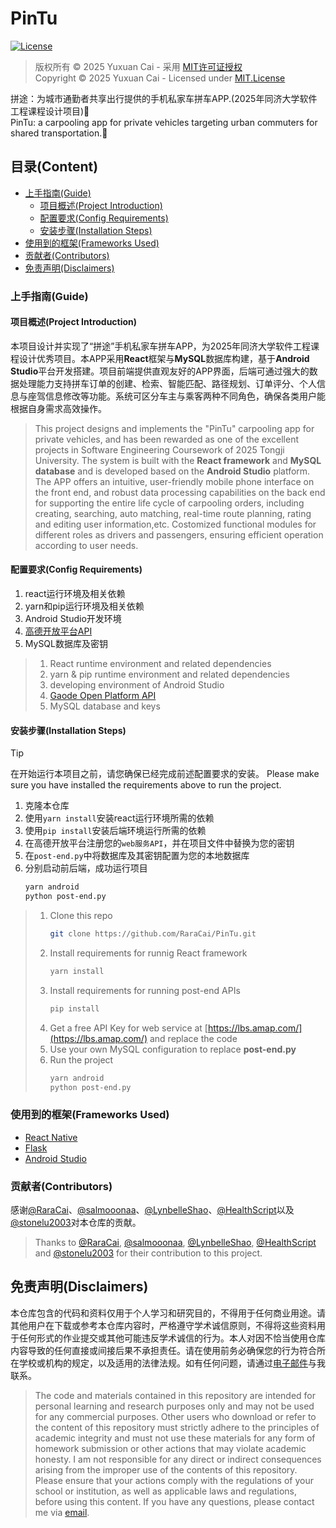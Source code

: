 # PinTu
[![License](https://img.shields.io/badge/github-snowdreams1006-brightgreen.svg)](https://github.com/snowdreams1006)

> 版权所有 © 2025 Yuxuan Cai - 采用 [MIT许可证授权](LICENSE)  
> Copyright © 2025 Yuxuan Cai - Licensed under [MIT.License](LICENSE)  

拼途：为城市通勤者共享出行提供的手机私家车拼车APP.(2025年同济大学软件工程课程设计项目)🚙  
PinTu: a carpooling app for private vehicles targeting urban commuters for shared transportation.🚗

## 目录(Content)
- [上手指南(Guide)](#上手指南guide)
   - [项目概述(Project Introduction)](#项目概述project-introduction)
   - [配置要求(Config Requirements)](#配置要求config-requirements)
   - [安装步骤(Installation Steps)](#安装步骤installation-steps)
- [使用到的框架(Frameworks Used)](#使用到的框架frameworks-used)
- [贡献者(Contributors)](#贡献者contributors)
- [免责声明(Disclaimers)](#免责声明disclaimers)

### 上手指南(Guide)

#### 项目概述(Project Introduction)
本项目设计并实现了“拼途”手机私家车拼车APP，为2025年同济大学软件工程课程设计优秀项目。本APP采用**React**框架与**MySQL**数据库构建，基于**Android Studio**平台开发搭建。项目前端提供直观友好的APP界面，后端可通过强大的数据处理能力支持拼车订单的创建、检索、智能匹配、路径规划、订单评分、个人信息与座驾信息修改等功能。系统可区分车主与乘客两种不同角色，确保各类用户能根据自身需求高效操作。
> This project designs and implements the "PinTu" carpooling app for private vehicles, and has been rewarded as one of the excellent projects in Software Engineering Coursework of 2025 Tongji University. The system is built with the **React framework** and **MySQL database** and is developed based on the **Android Studio** platform. The APP offers an intuitive, user-friendly mobile phone interface on the front end, and robust data processing capabilities on the back end for supporting the entire life cycle of carpooling orders, including creating, searching, auto matching, real-time route planning, rating and editing user information,etc. Costomized functional modules for different roles as drivers and passengers, ensuring efficient operation according to user needs.

#### 配置要求(Config Requirements)
1. react运行环境及相关依赖
2. yarn和pip运行环境及相关依赖
3. Android Studio开发环境
4. [高德开放平台API](https://lbs.amap.com/)
5. MySQL数据库及密钥
> 1. React runtime environment and related dependencies
> 2. yarn & pip runtime environment and related dependencies
> 3. developing environment of Android Studio
> 4. [Gaode Open Platform API](https://lbs.amap.com/)
> 5. MySQL database and keys

#### 安装步骤(Installation Steps)
> [!TIP]
> 在开始运行本项目之前，请您确保已经完成前述配置要求的安装。
> Please make sure you have installed the requirements above to run the project.  
1. 克隆本仓库
2. 使用`yarn install`安装react运行环境所需的依赖
3. 使用`pip install`安装后端环境运行所需的依赖
4. 在高德开放平台注册您的`web服务API`，并在项目文件中替换为您的密钥
5. 在`post-end.py`中将数据库及其密钥配置为您的本地数据库
6. 分别启动前后端，成功运行项目
   ```sh
   yarn android
   python post-end.py
   ```

> 1. Clone this repo
>    ```sh
>    git clone https://github.com/RaraCai/PinTu.git
>    ```
> 2. Install requirements for runnig React framework
>    ```sh
>    yarn install
>    ```
> 3. Install requirements for running post-end APIs
>    ```sh
>    pip install
>    ```
> 4. Get a free API Key for web service at [https://lbs.amap.com/](https://lbs.amap.com/) and replace the code
> 5. Use your own MySQL configuration to replace **post-end.py**
> 6. Run the project
>     ```sh
>     yarn android
>     python post-end.py
>     ```

### 使用到的框架(Frameworks Used)
- [React Native](https://www.react-native.cn/)
- [Flask](https://dormousehole.readthedocs.io/en/latest/index.html)
- [Android Studio](https://developer.android.google.cn/)

### 贡献者(Contributors)
感谢[@RaraCai](https://github.com/RaraCai)、[@salmooonaa](https://github.com/salmooonaa)、[@LynbelleShao](https://github.com/LynbelleShao)、[@HealthScript](https://github.com/HealthScript)以及[@stonelu2003](https://github.com/stonelu2003)对本仓库的贡献。  
> Thanks to [@RaraCai](https://github.com/RaraCai), [@salmooonaa](https://github.com/salmooonaa), [@LynbelleShao](https://github.com/LynbelleShao), [@HealthScript](https://github.com/HealthScript) and [@stonelu2003](https://github.com/stonelu2003) for their contribution to this project.

## 免责声明(Disclaimers)
本仓库包含的代码和资料仅用于个人学习和研究目的，不得用于任何商业用途。请其他用户在下载或参考本仓库内容时，严格遵守学术诚信原则，不得将这些资料用于任何形式的作业提交或其他可能违反学术诚信的行为。本人对因不恰当使用仓库内容导致的任何直接或间接后果不承担责任。请在使用前务必确保您的行为符合所在学校或机构的规定，以及适用的法律法规。如有任何问题，请通过[电子邮件](mailto:cyx_yuxuan@outlook.com)与我联系。
> The code and materials contained in this repository are intended for personal learning and research purposes only and may not be used for any commercial purposes. Other users who download or refer to the content of this repository must strictly adhere to the principles of academic integrity and must not use these materials for any form of homework submission or other actions that may violate academic honesty. I am not responsible for any direct or indirect consequences arising from the improper use of the contents of this repository. Please ensure that your actions comply with the regulations of your school or institution, as well as applicable laws and regulations, before using this content. If you have any questions, please contact me via [email](mailto:cyx_yuxuan@outlook.com).
